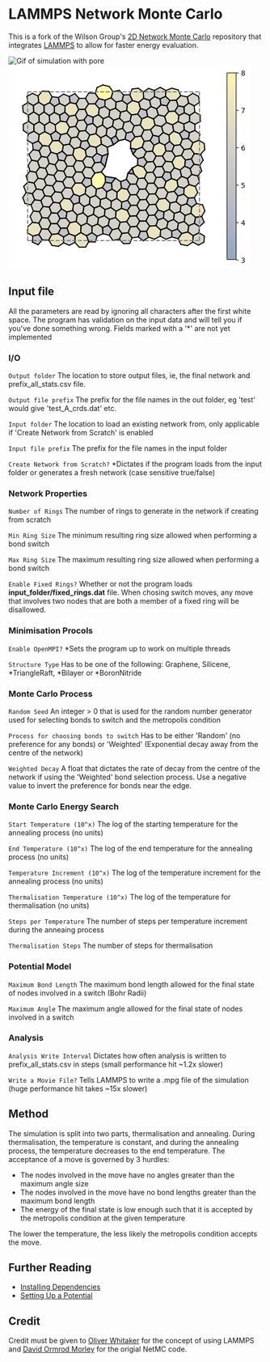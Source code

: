# LAMMPS Network Monte Carlo


This is a fork of the Wilson Group's [2D Network Monte Carlo](https://github.com/WilsonGroupOxford/Network-Monte-Carlo) repository that integrates [LAMMPS](https://github.com/lammps/lammps) to allow for faster energy evaluation.

![Gif of simulation with pore](gallery/bond_rotation_demo_2.gif)
![Image of final network](gallery/pore.png)

## Input file

All the parameters are read by ignoring all characters after the first white space. The program has validation on the input data and will tell you if you've done something wrong. Fields marked with a '*' are not yet implemented

### I/O
`Output folder` The location to store output files, ie, the final network and prefix_all_stats.csv file.

`Output file prefix` The prefix for the file names in the out folder, eg 'test' would give 'test_A_crds.dat' etc.

`Input folder` The location to load an existing network from, only applicable if 'Create Network from Scratch' is enabled

`Input file prefix` The prefix for the file names in the input folder

`Create Network from Scratch?` *Dictates if the program loads from the input folder or generates a fresh network (case sensitive true/false)

### Network Properties
`Number of Rings` The number of rings to generate in the network if creating from scratch

`Min Ring Size` The minimum resulting ring size allowed when performing a bond switch

`Max Ring Size` The maximum resulting ring size allowed when performing a bond switch

`Enable Fixed Rings?` Whether or not the program loads __input_folder/fixed_rings.dat__ file. When chosing switch moves, any move that involves two nodes that are both a member of a fixed ring will be disallowed.

### Minimisation Procols
`Enable OpenMPI?` *Sets the program up to work on multiple threads

`Structure Type` Has to be one of the following: Graphene, Silicene, *TriangleRaft, *Bilayer or *BoronNitride

### Monte Carlo Process
`Random Seed` An integer > 0 that is used for the random number generator used for selecting bonds to switch and the metropolis condition

`Process for choosing bonds to switch` Has to be either 'Random' (no preference for any bonds) or 'Weighted' (Exponential decay away from the centre of the network)

`Weighted Decay` A float that dictates the rate of decay from the centre of the network if using the 'Weighted' bond selection process. Use a negative value to invert the preference for bonds near the edge.

### Monte Carlo Energy Search
`Start Temperature (10^x)` The log of the starting temperature for the annealing process (no units)

`End Temperature (10^x)` The log of the end temperature for the annealing process (no units)

`Temperature Increment (10^x)` The log of the temperature increment for the annealing process (no units)

`Thermalisation Temperature (10^x)` The log of the temperature for thermalisation (no units)

`Steps per Temperature` The number of steps per temperature increment during the anneaing process

`Thermalisation Steps` The number of steps for thermalisation

### Potential Model
`Maximum Bond Length` The maximum bond length allowed for the final state of nodes involved in a switch (Bohr Radii)

`Maximum Angle` The maximum angle allowed for the final state of nodes involved in a switch

### Analysis
`Analysis Write Interval` Dictates how often analysis is written to prefix_all_stats.csv in steps (small performance hit ~1.2x slower)

`Write a Movie File?` Tells LAMMPS to write a .mpg file of the simulation (huge performance hit takes ~15x slower)


## Method
The simulation is split into two parts, thermalisation and annealing. During thermalisation, the temperature is constant, and during the annealing process, the temperature decreases to the end temperature. The acceptance of a move is governed by 3 hurdles:

* The nodes involved in the move have no angles greater than the maximum angle size
* The nodes involved in the move have no bond lengths greater than the maximum bond length
* The energy of the final state is low enough such that it is accepted by the metropolis condition at the given temperature

The lower the temperature, the less likely the metropolis condition accepts the move.

## Further Reading

* [Installing Dependencies](docs/installing_dependencies.md)
* [Setting Up a Potential](docs/setting_up_a_potential.md)

## Credit

Credit must be given to [Oliver Whitaker](https://github.com/oliwhitg) for the concept of using LAMMPS and [David Ormrod Morley](https://github.com/dormrod) for the origial NetMC code.
